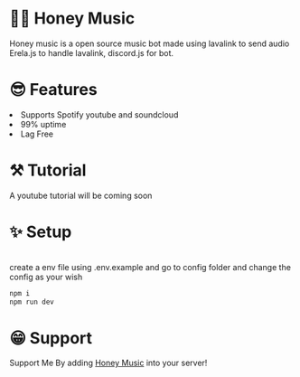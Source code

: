 # 🐝🍯 Honey Music
Honey music is a open source music bot made using lavalink to send audio
Erela.js to handle lavalink,
discord.js for bot.

# 😎 Features
<li> Supports Spotify youtube and soundcloud</li>
<li> 99% uptime</li>
<li> Lag Free </li>

# ⚒ Tutorial
A youtube tutorial will be coming soon

# ✨ Setup
<br>
create a env file using .env.example
and go to config folder and change the config as your wish

```bash
npm i
npm run dev
```

# 😁 Support
Support Me By adding <a href="https://discord.com/api/oauth2/authorize?client_id=934832369385472011&permissions=8&scope=bot%20applications.commands">Honey Music</a> into your server!